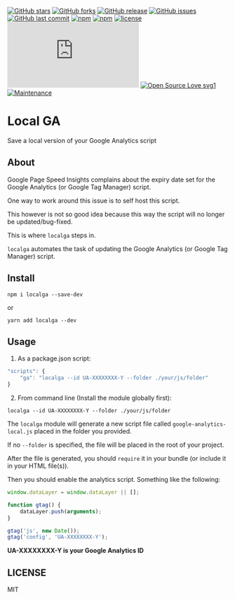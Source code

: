 [![GitHub stars](https://img.shields.io/github/stars/scriptex/localga.svg?style=social&label=Stars)](https://github.com/scriptex/localga)
[![GitHub forks](https://img.shields.io/github/forks/scriptex/localga.svg?style=social&label=Fork)](https://github.com/scriptex/localga/network#fork-destination-box)
[![GitHub release](https://img.shields.io/github/release/scriptex/localga.svg)](https://github.com/scriptex/localga/releases/latest)
[![GitHub issues](https://img.shields.io/github/issues/scriptex/localga.svg)](https://github.com/scriptex/localga/issues)
[![GitHub last commit](https://img.shields.io/github/last-commit/scriptex/localga.svg)](https://github.com/scriptex/localga/commits/master)
[![npm](https://img.shields.io/npm/dt/localga.svg)](https://www.npmjs.com/package/localga)
[![npm](https://img.shields.io/npm/v/localga.svg)](https://www.npmjs.com/package/localga)
[![license](https://img.shields.io/github/license/scriptex/localga.svg)](https://github.com/scriptex/localga)
[![Analytics](https://ga-beacon.appspot.com/UA-83446952-1/github.com/scriptex/localga/README.md)](https://github.com/scriptex/localga/)
[![Open Source Love svg1](https://badges.frapsoft.com/os/v1/open-source.svg?v=103)](https://github.com/scriptex/localga/)
[![Maintenance](https://img.shields.io/badge/Maintained%3F-yes-green.svg)](https://github.com/scriptex/localga/graphs/commit-activity)

# Local GA

Save a local version of your Google Analytics script

## About

Google Page Speed Insights complains about the expiry date set for the Google Analytics (or Google Tag Manager) script.

One way to work around this issue is to self host this script.

This however is not so good idea because this way the script will no longer be updated/bug-fixed.

This is where `localga` steps in.

`localga` automates the task of updating the Google Analytics (or Google Tag Manager) script.

## Install

```console
npm i localga --save-dev
```

or

```console
yarn add localga --dev
```

## Usage

1. As a package.json script:

```javascript
"scripts": {
	"ga": "localga --id UA-XXXXXXXX-Y --folder ./your/js/folder"
}
```

2. From command line (Install the module globally first):

```console
localga --id UA-XXXXXXXX-Y --folder ./your/js/folder
```

The `localga` module will generate a new script file called `google-analytics-local.js` placed in the folder you provided.

If no `--folder` is specified, the file will be placed in the root of your project.

After the file is generated, you should `require` it in your bundle (or include it in your HTML file(s)).

Then you should enable the analytics script. Something like the following:

```javascript
window.dataLayer = window.dataLayer || [];

function gtag() {
	dataLayer.push(arguments);
}

gtag('js', new Date());
gtag('config', 'UA-XXXXXXXX-Y');
```

**UA-XXXXXXXX-Y is your Google Analytics ID**

## LICENSE

MIT
